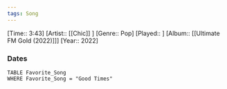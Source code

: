 ```yaml
---
tags: Song  
---
```

[Time:: 3:43]
[Artist:: [[Chic]] ]
[Genre:: Pop]
[Played:: ]
[Album:: [[Ultimate FM Gold (2022)]]]
[Year:: 2022]
### Dates
````dataview
TABLE Favorite_Song
WHERE Favorite_Song = "Good Times"
````